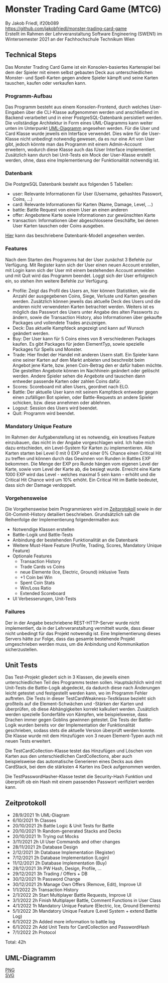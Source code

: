 # Monster Trading Card Game (MTCG)
By Jakob Friedl, if20b089 <br>
https://github.com/jakobfriedl/monster-trading-card-game<br>
Erstellt im Rahmen der Lehrveranstaltung Software Engineering (SWEN1) im Wintersemester 2021 an der Fachhochschule Technikum Wien

## Technical Steps 

Das Monster Trading Card Game ist ein Konsolen-basiertes Kartenspiel bei dem der Spieler mit einem selbst gebauten Deck aus unterschiedlichen Monster- und Spell-Karten gegen andere Spieler kämpft und seine Karten tauschen, kaufen oder verkaufen kann. <br>

### Programm-Aufbau 

Das Programm besteht aus einem Konsolen-Frontend, durch welches User-Eingaben über die CLI-Klasse aufgenommen werden und anschließend im Backend verarbeitet und in einer PostgreSQL-Datenbank persistiert werden. Die vollständige Architektur in Form eines UML-Diagramms kann weiter unten im Unterpunkt [UML-Diagramm](#uml-diagramm) angesehen werden. Für die User und Card Klasse wurde jeweils ein Interface verwendet. Dies wäre für die User-Klasse nicht unbedingt notwendig gewesen, da es nur eine Art von User gibt, jedoch könnte man das Programm mit einem Admin-Account erweitern, wodurch diese Klasse auch das IUser Interface implementiert. Zusätzlich kann durch bei Unit-Tests ein Mock der User-Klasse erstellt werden, ohne, dass eine Implementierung der Funktionalität notwendig ist. <br>

### Datenbank

Die PostgreSQL Datenbank besteht aus folgenden 5 Tabellen: 

- user: Relevante Informationen für User (Username, gehashtes Passwort, Coins, ...)
- card: Relevante Informationen für Karten (Name, Damage, Level, ...)
- battle: Battle Request von einem User an einen anderen
- offer: Angebotene Karte sowie Informationen zur gewünschten Karte
- transaction: Informationen über abgeschlossene Geschäfte, bei denen User Karten tauschen oder Coins ausgeben.

[Hier](Resources/db.png) kann das beschriebene Datenbank-Modell angesehen werden. 

### Features

Nach dem Starten des Programms hat der User zunächst 3 Befehle zur Verfügung. Mit Register kann sich der User einen neuen Account erstellen, mit Login kann sich der User mit einem bestehenden Account anmelden und mit Quit wird das Programm beendet. Loggt sich der User erfolgreich ein, so stehen ihm weitere Befehle zur Verfügung.

- Profile: Zeigt das Profil des Users an, hier können Statistiken, wie die Anzahl der ausgegebenen Coins, Siege, Verluste und Karten gesehen werden. Zusätzlich können jeweils das aktuelle Deck des Users und die anderen nicht verwendeten Karten betrachtet werden. Weiters ist es möglich das Passwort des Users unter Angabe des alten Passworts zu ändern, sowie die Transaction History, also Informationen über gekaufte Packages und vollendete Trades anzuzeigen. 
- Deck: Das aktuelle Kampfdeck angezeigt und kann auf Wunsch geändert werden.
- Buy: Der User kann für 5 Coins eines von 8 verschiedenen Packages kaufen. Es gibt Packages für jeden ElementTyp, sowie spezielle Packages für Spells und Monster.
- Trade: Hier findet der Handel mit anderen Usern statt. Ein Spieler kann eine seiner Karten auf dem Markt anbieten und beschreibt beim Angebot jene Karte, bzw. jenen Coin-Betrag den er dafür haben möchte. Die gestellten Angebote können im Nachhinein geändert oder gelöscht werden. Andere Spieler sehen die Angebote und tauschen dann entweder passende Karten oder zahlen Coins dafür. 
- Scores: Scoreboard mit allen Users, geordnet nach ELO.
- Battle: Der aktuelle User kann mit seinem Kampfdeck entweder gegen einen zufälligen Bot spielen, oder Battle-Requests an andere Spieler schicken, bzw. diese annehmen oder ablehnen.
- Logout: Session des Users wird beendet.
- Quit: Programm wird beendet. 

### Mandatory Unique Feature

Im Rahmen der Aufgabenstellung ist es notwendig, ein kreatives Feature einzubauen, das nicht in der Angabe vorgeschlagen wird. Ich habe mich dazu entschieden, ein Level-System für Karten zu implementieren. Alle Karten starten bei Level 0 mit 0 EXP und einer 0% Chance einen Critical Hit zu treffen und können durch das Gewinnen von Runden in Battles EXP bekommen. Die Menge der EXP pro Runde hängen vom eigenen Level der Karte, sowie vom Level der Karte ab, die besiegt wurde. Erreicht eine Karte 1000 EXP wird das Level - welches maximal 5 sein kann - erhöht und die Critical Hit Chance wird um 10% erhöht. Ein Critical Hit im Battle bedeutet, dass sich der Damage verdoppelt.  

### Vorgehensweise 

Die Vorgehensweise beim Programmieren wird im [Zeitprotokoll](#zeitprotokoll) sowie in der Git-Commit-History detailiert beschrieben. Grundsätzlich sah die Reihenfolge der Implementierung folgendermaßen aus:

- Notwendige Klassen erstellen
- Battle-Logik und Battle-Tests
- Anbindung der bestehenden Funktionalität an die Datenbank
- Weitere Must-Have Feature (Profile, Trading, Scores, Mandatory Unique Feature)
- Optionale Features  
  - Transaction History
  - Trade Cards vs Coins
  - neue Elemente (Ice, Electric, Ground) inklusive Tests
  - +1 Coin bei Win
  - Spent Coin Stats
  - Win/Loss Ratio
  - Extended Scoreboard
- UI Verbesserungen, Unit-Tests

### Failures

Der in der Angabe beschriebene REST-HTTP-Server wurde nicht implementiert, da in der Lehrveranstaltung vermittelt wurde, dass dieser nicht unbedingt für das Projekt notwendig ist. Eine Implementierung dieses Servers hätte zur Folge, dass das gesamte bestehende Projekt umgeschrieben werden muss, um die Anbindung und Kommunikation sicherzustellen. 

## Unit Tests

Das Test-Projekt gliedert sich in 3 Klassen, die jeweils einen unterschiedlichen Teil des Programms testen sollen.
Hauptsächlich wird mit Unit-Tests die Battle-Logik abgedeckt, da dadurch diese nach Änderungen leicht getestet und festgestellt werden kann, wo im Programm Fehler auftreten. Die Tests in dieser TestCardWeakness-Testklasse bezieht sich großteils auf die Element-Schwächen und -Stärken der Karten und überprüfen, ob diese Abhängigkeiten korrekt kalkuliert werden. Zusätzlich werden spezielle Sonderfälle von Kämpfen, wie beispielsweise, dass Drachen immer gegen Goblins gewinnen getestet. Die Tests der Battle-Logik wurden bereits vor der Implementation der Funktionalität geschrieben, sodass stets die aktuelle Version überprüft werden konnte. Die Klasse wurde mit dem Hinzufügen von 3 neuen Element-Typen auch mit neuen Tests erweitert. <br>

Die TestCardCollection-Klasse testet das Hinzufügen und Löschen von Karten aus den unterschiedlichen CardCollections, aber auch beispielsweise das automatische Generieren eines Decks aus dem CardStack, bei dem die stärksten 4 Karten ins Deck aufgenommen werden. <br>

Die TestPasswordHasher-Klasse testet die Security-Hash Funktion und überprüft ob ein Hash mit einem passenden Passwort verifiziert werden kann. <br>

## Zeitprotokoll

- 28/9/2021	    1h UML-Diagram
- 6/10/2021	    1h Classes
- 20/10/2021 	  2h Battle Logic & Unit Tests for Battle <br>
- 20/10/2021    1h Random-generated Stacks and Decks <br>
- 20/10/2021    1h Trying out Mocks
- 3/11/2021	    2h UI User Commands and other changes
- 28/11/2021	  2h Database Design
- 2/12/2021	    3h Database Implementation (Register)
- 7/12/2021     2h Database Implementation (Login)
- 11/12/2021	  2h Database Implementation (Buy)
- 28/12/2021	  3h PW Hash, Design, Profile, ...
- 29/12/2021	  3h Trading / Offers + DB
- 30/12/2021 	  1h Password Change <br>
- 30/12/2021    2h Manage Own Offers (Remove, Edit), Improve UI
- 1/1/2022	    2h Transaction History
- 2/1/2022	    2h Start Multiplayer Battle Requests, Improve UI
- 3/1/2022	    2h Finish Multiplayer Battle, Comment Functions in User Class
- 4/1/2022	    1h Mandatory Unique Feature (Electric, Ice, Ground Elements) 
- 5/1/2022	    3h Mandatory Unique Feature (Level System + extend Battle Log)
- 6/1/2022	    2h Added more information to battle log <br>
- 6/1/2022      2h Add Unit Tests for CardCollection and PasswordHash
- 7/1/2022      2h Protocol

Total: 42h

## UML-Diagramm

[PNG](./Resources/uml.png)<br>
[SVG](https://raw.githubusercontent.com/jakobfriedl/monster-trading-card-game/main/Resources/uml.svg)